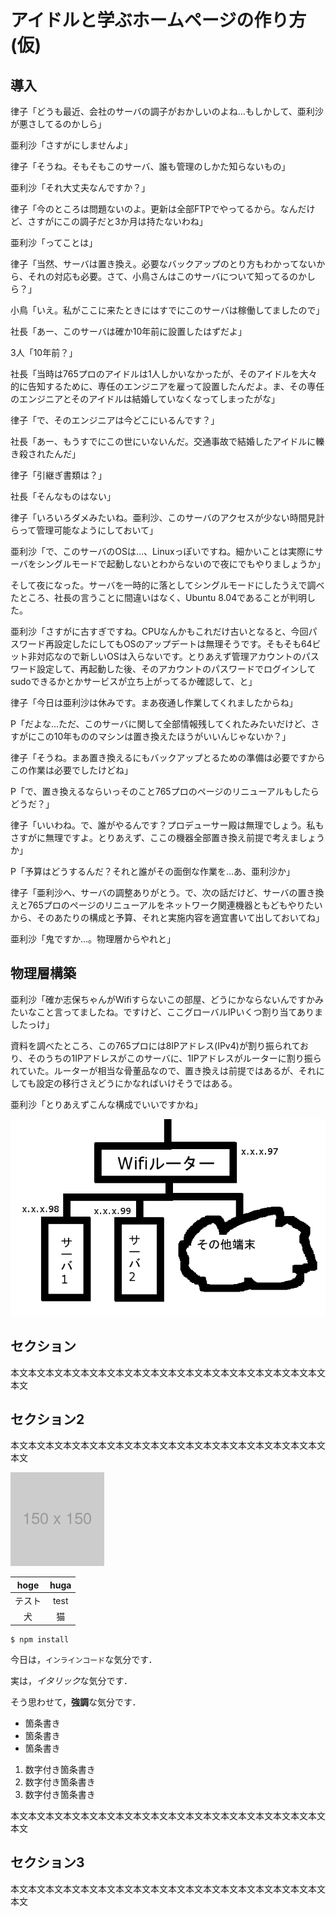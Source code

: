 # アイドルと学ぶホームページの作り方(仮)

## 導入

律子「どうも最近、会社のサーバの調子がおかしいのよね…もしかして、亜利沙が悪さしてるのかしら」

亜利沙「さすがにしませんよ」

律子「そうね。そもそもこのサーバ、誰も管理のしかた知らないもの」

亜利沙「それ大丈夫なんですか？」

律子「今のところは問題ないのよ。更新は全部FTPでやってるから。なんだけど、さすがにこの調子だと3か月は持たないわね」

亜利沙「ってことは」

律子「当然、サーバは置き換え。必要なバックアップのとり方もわかってないから、それの対応も必要。さて、小鳥さんはこのサーバについて知ってるのかしら？」

小鳥「いえ。私がここに来たときにはすでにこのサーバは稼働してましたので」

社長「あー、このサーバは確か10年前に設置したはずだよ」

3人「10年前？」

社長「当時は765プロのアイドルは1人しかいなかったが、そのアイドルを大々的に告知するために、専任のエンジニアを雇って設置したんだよ。ま、その専任のエンジニアとそのアイドルは結婚していなくなってしまったがな」

律子「で、そのエンジニアは今どこにいるんです？」

社長「あー、もうすでにこの世にいないんだ。交通事故で結婚したアイドルに轢き殺されたんだ」

律子「引継ぎ書類は？」

社長「そんなものはない」

律子「いろいろダメみたいね。亜利沙、このサーバのアクセスが少ない時間見計らって管理可能なようにしておいて」

亜利沙「で、このサーバのOSは…、Linuxっぽいですね。細かいことは実際にサーバをシングルモードで起動しないとわからないので夜にでもやりましょうか」

そして夜になった。サーバを一時的に落としてシングルモードにしたうえで調べたところ、社長の言うことに間違いはなく、Ubuntu 8.04であることが判明した。

亜利沙「さすがに古すぎですね。CPUなんかもこれだけ古いとなると、今回パスワード再設定したにしてもOSのアップデートは無理そうです。そもそも64ビット非対応なので新しいOSは入らないです。とりあえず管理アカウントのパスワード設定して、再起動した後、そのアカウントのパスワードでログインしてsudoできるかとかサービスが立ち上がってるか確認して、と」

律子「今日は亜利沙は休みです。まあ夜通し作業してくれましたからね」

P「だよな…ただ、このサーバに関して全部情報残してくれたみたいだけど、さすがにこの10年もののマシンは置き換えたほうがいいんじゃないか？」

律子「そうね。まあ置き換えるにもバックアップとるための準備は必要ですからこの作業は必要でしたけどね」

P「で、置き換えるならいっそのこと765プロのページのリニューアルもしたらどうだ？」

律子「いいわね。で、誰がやるんです？プロデューサー殿は無理でしょう。私もさすがに無理ですよ。とりあえず、ここの機器全部置き換え前提で考えましょうか」

P「予算はどうするんだ？それと誰がその面倒な作業を…あ、亜利沙か」

律子「亜利沙へ、サーバの調整ありがとう。で、次の話だけど、サーバの置き換えと765プロのページのリニューアルをネットワーク関連機器ともどもやりたいから、そのあたりの構成と予算、それと実施内容を適宜書いて出しておいてね」

亜利沙「鬼ですか…。物理層からやれと」

## 物理層構築

亜利沙「確か志保ちゃんがWifiすらないこの部屋、どうにかならないんですかみたいなこと言ってましたね。ですけど、ここグローバルIPいくつ割り当てありましたっけ」

資料を調べたところ、この765プロには8IPアドレス(IPv4)が割り振られており、そのうちの1IPアドレスがこのサーバに、1IPアドレスがルーターに割り振られていた。ルーターが相当な骨董品なので、置き換えは前提ではあるが、それにしても設定の移行さえどうにかなればいけそうではある。

亜利沙「とりあえずこんな構成でいいですかね」

![図1 ネットワーク構成図](images/mh35/fig1.png)

## セクション

本文本文本文本文本文本文本文本文本文本文本文本文本文本文本文本文本文本文本文

## セクション2

本文本文本文本文本文本文本文本文本文本文本文本文本文本文本文本文本文本文本文

![sample](images/mh35/sample.png)

|hoge|huga|
|:-:|:-:|
|テスト|test|
|犬|猫|


```
$ npm install
```

今日は，`インラインコード`な気分です．

実は，*イタリック*な気分です．

そう思わせて，**強調**な気分です．

- 箇条書き
- 箇条書き
- 箇条書き

1. 数字付き箇条書き
2. 数字付き箇条書き
3. 数字付き箇条書き

本文本文本文本文本文本文本文本文本文本文本文本文本文本文本文本文本文本文本文

## セクション3

本文本文本文本文本文本文本文本文本文本文本文本文本文本文本文本文本文本文本文